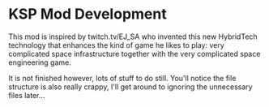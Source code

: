 # KSP Mod Development

This mod is inspired by twitch.tv/EJ_SA who invented this new HybridTech technology that enhances the kind of game he likes to play: very complicated space infrastructure together with the very complicated space engineering game. 

It is not finished however, lots of stuff to do still.
You'll notice the file structure is also really crappy, I'll get around to ignoring the unnecessary files later...

